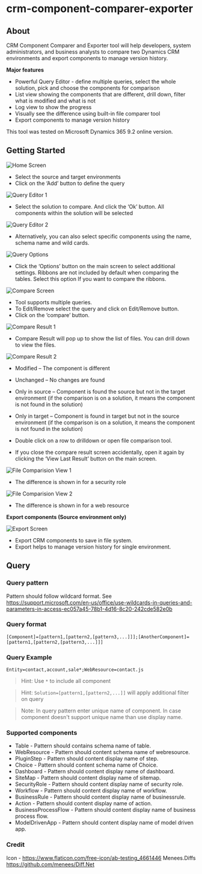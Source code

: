 # crm-component-comparer-exporter

## About
CRM Component Comparer and Exporter tool will help developers, system administrators, and business analysts to compare two Dynamics CRM environments and export components to manage version history.

**Major features**

-	Powerful Query Editor - define multiple queries, select the whole solution, pick and choose the components for comparison 
-	List view showing the components that are different, drill down, filter what is modified and what is not
-	Log view to show the progress 
-	Visually see the difference using built-in file comparer tool
-	Export components to manage version history

This tool was tested on Microsoft Dynamics 365 9.2 online version.

## Getting Started

![Home Screen](https://github.com/vinoddsouza/crm-component-comparer-exporter/blob/feature/documentations/screenshots/home-screen.png?raw=true)

-	Select the source and target environments
-	Click on the ‘Add’ button to define the query 

![Query Editor 1](https://github.com/vinoddsouza/crm-component-comparer-exporter/blob/feature/documentations/screenshots/query-editor-1.png?raw=true)

-	Select the solution to compare. And click the ‘Ok’ button. All components within the solution will be selected 

![Query Editor 2](https://github.com/vinoddsouza/crm-component-comparer-exporter/blob/feature/documentations/screenshots/query-editor-2.png?raw=true)

-	Alternatively, you can also select specific components using the name, schema name and wild cards.

![Query Options](https://github.com/vinoddsouza/crm-component-comparer-exporter/blob/feature/documentations/screenshots/query-options.png?raw=true)

-	Click the ‘Options’ button on the main screen to select additional settings. Ribbons are not included by default when comparing the tables. Select this option If you want to compare the ribbons.

![Compare Screen](https://github.com/vinoddsouza/crm-component-comparer-exporter/blob/feature/documentations/screenshots/compare-screen.png?raw=true)

-	Tool supports multiple queries. 
-	To Edit/Remove select the query and click on Edit/Remove button.
-	Click on the ‘compare’ button. 


![Compare Result 1](https://github.com/vinoddsouza/crm-component-comparer-exporter/blob/feature/documentations/screenshots/compare-result-1.png?raw=true)

-	Compare Result will pop up to show the list of files. You can drill down to view the files. 

![Compare Result 2](https://github.com/vinoddsouza/crm-component-comparer-exporter/blob/feature/documentations/screenshots/compare-result-2.png?raw=true)

  -	Modified – The component is different 
  -	Unchanged – No changes are found 
  -	Only in source – Component is found the source but not in the target environment (if the comparison is on a solution, it means the component is not found in the solution)
  -	Only in target – Component is found in target but not in the source environment (if the comparison is on a solution, it means the component is not found in the solution)

-	Double click on a row to drilldown or open file comparison tool.
-	If you close the compare result screen accidentally, open it again by clicking the ‘View Last Result’ button on the main screen.

![File Comparision View 1](https://github.com/vinoddsouza/crm-component-comparer-exporter/blob/feature/documentations/screenshots/file-comparision-view-1.png?raw=true)

-	The difference is shown in for a security role 

![File Comparision View 2](https://github.com/vinoddsouza/crm-component-comparer-exporter/blob/feature/documentations/screenshots/file-comparision-view-2.png?raw=true)

-	The difference is shown in for a web resource 

**Export components (Source environment only)**

![Export Screen](https://github.com/vinoddsouza/crm-component-comparer-exporter/blob/feature/documentations/screenshots/export-screen.png?raw=true)

-	Export CRM components to save in file system.
-	Export helps to manage version history for single environment.


## Query

### Query pattern

Pattern should follow wildcard format. See https://support.microsoft.com/en-us/office/use-wildcards-in-queries-and-parameters-in-access-ec057a45-78b1-4d16-8c20-242cde582e0b

### Query format

```
[Component]=[pattern1,[pattern2,[pattern3,...]]];[AnotherComponent]=[pattern1,[pattern2,[pattern3,...]]]
```

### Query Example

```
Entity=contact,account,sale*;WebResource=contact.js
```

> Hint: Use `*` to include all component

> Hint: `Solution=[pattern1,[pattern2,...]]` will apply additional filter on query

> Note: In query pattern enter unique name of component. In case component doesn't support unique name than use display name.

### Supported components

- Table - Pattern should contains schema name of table.
- WebResource - Pattern should content schema name of webresource.
- PluginStep - Pattern should content display name of step.
- Choice - Pattern should content schema name of Choice.
- Dashboard - Pattern should content display name of dashboard.
- SiteMap - Pattern should content display name of sitemap.
- SecurityRole - Pattern should content display name of security role.
- Workflow - Pattern should content display name of workflow.
- BusinessRule - Pattern should content display name of businessrule.
- Action - Pattern should content display name of action.
- BusinessProcessFlow - Pattern should content display name of business process flow.
- ModelDrivenApp - Pattern should content display name of model driven app.

<!--
### Additional settings

- IncludeSystemWebresource - By adding this boolean property in query will allow to add system webresource (Not recommended).
- IncludeAllProperty - By adding this boolean property in query will allow to export all property of component (Not recommended).

### Query in CLI vs XrmToolBox

In CLI we need to build query as per doc but in XrmToolBox we can take benifits of QueryEditor.

## Export components

1. Select directory
2. Check `Delete directory`, if you wish to delete existing directory before export.
3. Click on `Export`.


## Compore component

This functionality support only for XrmToolBox.

1. Select Target
2. Click on `Compare`

### Configure compare tool

1. Click on setting
2. Go to Compare tab
3. Select compare tool (Right now support DiffMerge only)
4. Enter DiffMerge executable file path
-->

### Credit
Icon - https://www.flaticon.com/free-icon/ab-testing_4661446
Menees.Diffs https://github.com/menees/Diff.Net
